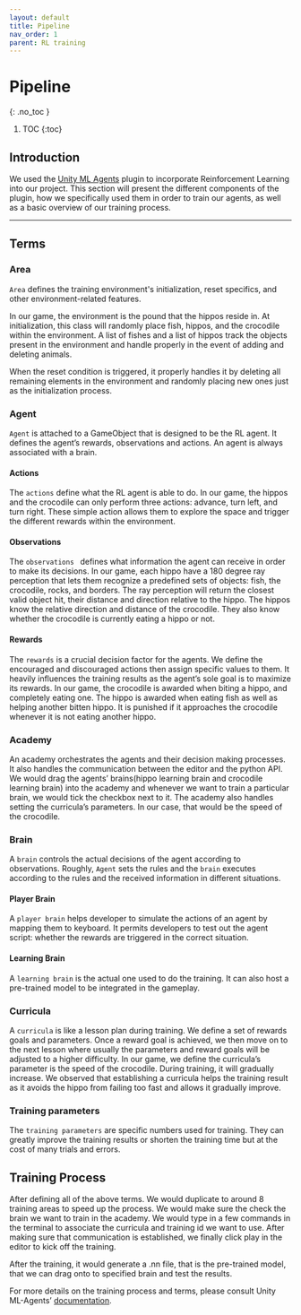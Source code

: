 ```yaml
---
layout: default
title: Pipeline
nav_order: 1
parent: RL training
---
```


# Pipeline
{: .no_toc }


1. TOC
{:toc}

## Introduction
We used the [Unity ML Agents](https://github.com/Unity-Technologies/ml-agents) plugin to incorporate Reinforcement Learning into our project. This section will present the different components of the plugin, how we specifically used them in order to train our agents, as well as a basic overview of our training process.

---
## Terms

### Area
`Area` defines the training environment's initialization, reset specifics, and other environment-related features. 

In our game, the environment is the pound that the hippos reside in. 
At initialization, this class will randomly place fish, hippos, and the crocodile within the environment.
A list of fishes and a list of hippos track the objects present in the environment and handle properly in the event of adding and deleting animals.

When the reset condition is triggered, it properly handles it by deleting all remaining elements in the environment and randomly placing new ones just as the initialization process.

### Agent
`Agent` is attached to a GameObject that is designed to be the RL agent. It defines the agent’s rewards, observations and actions. An agent is always associated with a brain.

#### Actions
The `actions` define what the RL agent is able to do. In our game, the hippos and the crocodile can only perform three actions: advance, turn left, and turn right.
These simple action allows them to explore the space and trigger the different rewards within the environment.

#### Observations
The `observations ` defines what information the agent can receive in order to make its decisions. 
In our game, each hippo have a 180 degree ray perception that lets them recognize a predefined sets of objects: fish, the crocodile, rocks, and borders. The ray perception will return the closest valid object hit, their distance and direction relative to the hippo. The hippos know the relative direction and distance of the crocodile. They also know whether the crocodile is currently eating a hippo or not.

#### Rewards
The `rewards` is a crucial decision factor for the agents. We define the encouraged and discouraged actions then assign specific values to them. It heavily influences the training results as the agent’s sole goal is to maximize its rewards. 
In our game, the crocodile is awarded when biting a hippo, and completely eating one.
The hippo is awarded when eating fish as well as helping another bitten hippo. It is punished if it approaches the crocodile whenever it is not eating another hippo.

### Academy
An academy orchestrates the agents and their decision making processes. It also handles the communication between the editor and the python API.
We would drag the agents’ brains(hippo learning brain and crocodile learning brain) into the academy and whenever we want to train a particular brain, we would tick the checkbox next to it. The academy also handles setting the curricula’s parameters. In our case, that would be the speed of the crocodile. 

### Brain
A `brain` controls the actual decisions of the agent according to observations. Roughly, `Agent` sets the rules and the `brain` executes according to the rules and the received information in different situations.

#### Player Brain
A `player brain` helps developer to simulate the actions of an agent by mapping them to keyboard. It permits developers to test out the agent script: whether the rewards are triggered in the correct situation.

#### Learning Brain
A `learning brain` is the actual one used to do the training. It can also host a pre-trained model to be integrated in the gameplay.

### Curricula
A `curricula` is like a lesson plan during training. We define a set of rewards goals and parameters. Once a reward goal is achieved, we then move on to the next lesson where usually the parameters and reward goals will be adjusted to a higher difficulty.
In our game, we define the curricula’s parameter is the speed of the crocodile. During training, it will gradually increase. We observed that establishing a curricula helps the training result as it avoids the hippo from failing too fast and allows it gradually improve.

### Training parameters
The `training parameters` are specific numbers used for training. They can greatly improve the training results or shorten the training time but at the cost of many trials and errors.

## Training Process
After defining all of the above terms. We would duplicate to around 8 training areas to speed up the process. We would make sure the check the brain we want to train in the academy. We would type in a few commands in the terminal to associate the curricula and training id we want to use. After making sure that communication is established, we finally click play in the editor to kick off the training.

After the training, it would generate a .nn file, that is the pre-trained model, that we can drag onto to specified brain and test the results.

For more details on the training process and terms, please consult Unity ML-Agents’ [documentation](https://github.com/Unity-Technologies/ml-agents/blob/master/docs/Readme.md).


